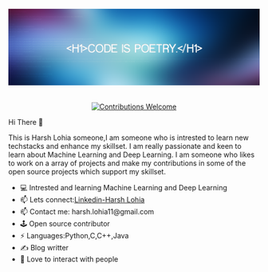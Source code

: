 <img src="https://github.com/harshlohia11/harshlohia11/blob/master/cover.png"></img>
<p align="center">
<br/><a href="#contributing"><img alt="Contributions Welcome" src="https://img.shields.io/badge/contributions-welcome-brightgreen?style=for-the-badge&labelColor=black&logo=github"></a>
</p>

Hi There 👋

This is Harsh Lohia someone,I am someone who is intrested to learn new techstacks and enhance my skillset. I am really passionate and keen to learn about Machine Learning and Deep Learning. I am someone who likes to work on a array of projects and make my contributions in some of the open source projects which support my skillset. 
<ul>
  <li>💻 Intrested and learning Machine Learning and Deep Learning</li>
  <li>📫 Lets connect:<a href="https://www.linkedin.com/in/harsh-lohia-637a7b19b/">Linkedin-Harsh Lohia</a></li> 
  <li>📫 Contact me: harsh.lohia11@gmail.com</li>
  <li>🕹️ Open source contributor</li>
  <li>⚡ Languages:Python,C,C++,Java</li>
  <li>✍️ Blog writter</li>
  <li>🥰 Love to interact with people</li>
</ul>
